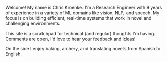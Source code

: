 Welcome! My name is Chris Kroenke. I'm a Research Engineer with 9 years of experience in a variety of ML domains like vision, NLP, and speech. My focus is on building efficient, real-time systems that work in novel and challenging environments. 

This site is a scratchpad for technical (and regular) thoughts I'm having. Comments are open, I'd love to hear your feedback and ideas! 

On the side I enjoy baking, archery, and translating novels from Spanish to English. 